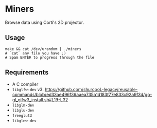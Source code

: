 # Miners

Browse data using Corti's 2D projector.

## Usage

```shell
make && cat /dev/urandom | ./miners
# `cat` any file you have ;)
# Spam ENTER to progress through the file
```

## Requirements

* A C compiler
* `libglfw-dev` v3. https://github.com/shurcooL-legacy/reusable-commands/blob/ed33ae496f36aaea735a1d183f77e833c92a9f3d/go-gl_glfw3_install.sh#L19-L32
* `libglm-dev`
* `libglu-dev`
* `freeglut3`
* `libglew-dev`
